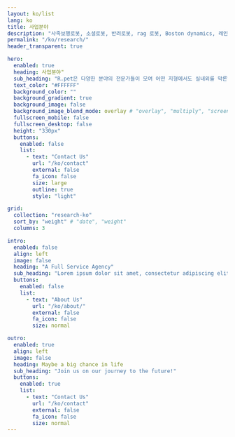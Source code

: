 ```yaml
---
layout: ko/list
lang: ko
title: 사업분야
description: "사족보행로봇, 소셜로봇, 반려로봇, rag 로봇, Boston dynamics, 레인보우로보틱스, unitree, 알지에이, 알지에이아이엔씨"
permalink: "/ko/research/"
header_transparent: true

hero:
  enabled: true
  heading: 사업분야"
  sub_heading: "R.pet은 다양한 분야의 전문가들이 모여 어떤 지형에서도 실내외를 막론하고 자유롭게 동작하며 인간과 공명하고 소통할 수 있는 로봇 R.pet을 개발하였으며, 지속적으로 협업하여 과제를 해결하고 해결 방안을 모색하고 있습니다."
  text_color: "#FFFFFF"
  background_color: ""
  background_gradient: true
  background_image: false
  background_image_blend_mode: overlay # "overlay", "multiply", "screen"
  fullscreen_mobile: false
  fullscreen_desktop: false
  height: "330px"
  buttons:
    enabled: false
    list:
      - text: "Contact Us"
        url: "/ko/contact"
        external: false
        fa_icon: false
        size: large
        outline: true
        style: "light"

grid:
  collection: "research-ko"
  sort_by: "weight" # "date", "weight"
  columns: 3

intro:
  enabled: false
  align: left
  image: false
  heading: "A Full Service Agency"
  sub_heading: "Lorem ipsum dolor sit amet, consectetur adipiscing elit. Ut eget sapien in elit semper accumsan. Pellentesque accumsan ut tortor eu varius. Sed id tincidunt massa, ut egestas orci."
  buttons:
    enabled: false
    list:
      - text: "About Us"
        url: "/ko/about/"
        external: false
        fa_icon: false
        size: normal

outro:
  enabled: true
  align: left
  image: false
  heading: Maybe a big chance in life
  sub_heading: "Join us on our journey to the future!"
  buttons:
    enabled: true
    list:
      - text: "Contact Us"
        url: "/ko/contact"
        external: false
        fa_icon: false
        size: normal
---
```

